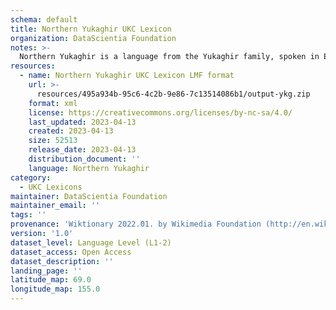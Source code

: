 ```yaml
---
schema: default
title: Northern Yukaghir UKC Lexicon
organization: DataScientia Foundation
notes: >-
  Northern Yukaghir is a language from the Yukaghir family, spoken in Eurasia. The UKC Lexicon of Northern Yukaghir is represented as a lexico-semantic network. It consists of words, word senses, synsets, as well as sense-level and synset-level relationships.
resources:
  - name: Northern Yukaghir UKC Lexicon LMF format
    url: >-
      resources/495a934b-95c6-4c2b-9e86-7c13514086b1/output-ykg.zip
    format: xml
    license: https://creativecommons.org/licenses/by-nc-sa/4.0/
    last_updated: 2023-04-13
    created: 2023-04-13
    size: 52513
    release_date: 2023-04-13
    distribution_document: ''
    language: Northern Yukaghir
category:
  - UKC Lexicons
maintainer: DataScientia Foundation
maintainer_email: ''
tags: ''
provenance: 'Wiktionary 2022.01. by Wikimedia Foundation (http://en.wiktionary.org); CogNet 2.1 by Khuyagbaatar Batsuren, National University of Mongolia (http://cognet.ukc.disi.unitn.it); KinDiv: Kinship Diversity 1.0 by Temuulen Khishigsuren (http://ukc.disi.unitn.it/index.php/kinship/); UniMet: Universal Metonymy 1.0 by Temuulen Khishigsuren and Gábor Bella (http://ukc.disi.unitn.it/index.php/metonymy/); MorphyNet 2.0 by Gábor Bella and Khuyagbaatar Batsuren (http://ukc.disi.unitn.it/index.php/morphynet/); Antonymy 1.0 by Gábor Bella (http://ukc.datascientia.eu); NorthEuraLex 0.9 by Johannes Dellert and Gerhard Jäger, Eberhard Karls Universität Tübingen (http://northeuralex.org/); Princeton WordNet 2.1 by Princeton University (https://wordnet.princeton.edu)'
version: '1.0'
dataset_level: Language Level (L1-2)
dataset_access: Open Access
dataset_description: ''
landing_page: ''
latitude_map: 69.0
longitude_map: 155.0
---
```

